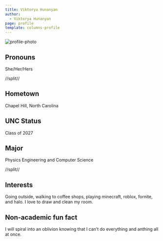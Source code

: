```yaml
---
title: Viktorya Hunanyan
author:
  - Viktorya Hunanyan
page: profile
template: columns-profile
---
```


![profile-photo](../../../static/profile-photos/vhunany.png)

## Pronouns

She/Her/Hers

//split//

## Hometown

Chapel Hill, North Carolina

## UNC Status

Class of 2027

## Major

Physics Engineering and Computer Science

//split//

## Interests

Going outside, walking to coffee shops, playing minecraft, roblox, fornite, and halo. I love to draw and clean my room. 

## Non-academic fun fact

I will spiral into an oblivion knowing that I can’t do everything and anthing all at once.